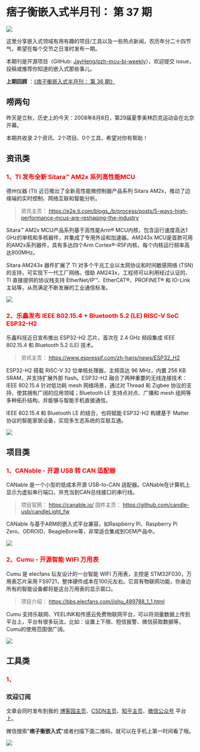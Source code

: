 # 痞子衡嵌入式半月刊： 第 37 期

![](http://henjay724.com/image/cnblogs/pzh_mcu_bi_weekly.PNG)

这里分享嵌入式领域有用有趣的项目/工具以及一些热点新闻，农历年分二十四节气，希望在每个交节之日准时发布一期。

本期刊是开源项目（GitHub: [JayHeng/pzh-mcu-bi-weekly](https://github.com/JayHeng/pzh-mcu-bi-weekly)），欢迎提交 issue，投稿或推荐你知道的嵌入式那些事儿。

**上期回顾** ：[《痞子衡嵌入式半月刊： 第 36 期》](https://www.cnblogs.com/henjay724/p/15057813.html)

## 唠两句

昨天是立秋，历史上的今天：2008年8月8日，第29届夏季奥林匹克运动会在北京开幕。

本期共收录 2个资讯、2个项目、0个工具，希望对你有帮助！

## 资讯类

### <font color="red">1、TI 发布全新 Sitara™ AM2x 系列高性能MCU</font>

德州仪器 (TI) 近日推出了全新高性能微控制器产品系列 Sitara AM2x，推动了边缘端的实时控制、网络互联和智能分析。

> 资讯主页： https://e2e.ti.com/blogs_/b/process/posts/5-ways-high-performance-mcus-are-reshaping-the-industry

Sitara™ AM2x MCU产品系列基于高性能Arm® MCU内核，包含运行速度高达1 GHz的单核和多核器件，并集成了专用外设和加速器。AM243x MCU是首款可用的AM2x系列器件，具有多达四个Arm Cortex®-R5F内核，每个内核运行频率高达800MHz。

Sitara AM243x 器件扩展了 TI 对多个千兆工业以太网协议和时间敏感网络 (TSN) 的支持，可实现下一代工厂网络。借助 AM243x，工程师可以利用经过认证的、TI 直接提供的协议栈支持 EtherNet/IP™、EtherCAT®、PROFINET® 和 IO-Link 主站等，从而满足不断发展的工业通信标准。

![](http://henjay724.com/image/biweekly20210808/Sitara-AM2x.PNG)

### <font color="red">2、乐鑫发布 IEEE 802.15.4 + Bluetooth 5.2 (LE) RISC-V SoC ESP32-H2</font>

乐鑫科技近日宣布推出 ESP32-H2 芯片，首次在 2.4 GHz 频段集成 IEEE 802.15.4 和 Bluetooth 5.2 (LE) 技术。

> 资讯主页： https://www.espressif.com/zh-hans/news/ESP32_H2

ESP32-H2 搭载 RISC-V 32 位单核处理器，主频高达 96 MHz，内置 256 KB SRAM，并支持扩展外部 flash。ESP32-H2 融合了两种重要的无线连接技术：IEEE 802.15.4 针对低功耗 mesh 网络场景，通过对 Thread 和 Zigbee 协议的支持，使其拥有广阔的应用领域；Bluetooth LE 支持点对点、广播和 mesh 组网等多种拓扑结构，并能够与智能手机直接通信。

IEEE 802.15.4 和 Bluetooth LE 的结合，也将赋能 ESP32-H2 构建基于 Matter 协议的智能家居设备，实现多生态系统的互联互通。

![](http://henjay724.com/image/biweekly20210808/ESP32-H2.PNG)

## 项目类

### <font color="red">1、CANable - 开源 USB 转 CAN 适配器</font>

CANable 是一个小型的低成本开源 USB-to-CAN 适配器。CANable在计算机上显示为虚拟串行端口，并充当到CAN总线接口的串行线。

> 项目官网： https://canable.io/
> 固件主页： https://github.com/candle-usb/candleLight_fw

CANable 与基于ARM的嵌入式平台兼容，如Raspberry Pi、Raspberry Pi Zero、ODROID、BeagleBone等，非常适合集成到OEM产品中。

![](http://henjay724.com/image/biweekly20210808/CANable_v2.PNG)

### <font color="red">2、Cumu - 开源智能 WIFI 万用表</font>

Cumu 是 elecfans 坛友设计的一台智能 WIFI 万用表，主控是 STM32F030，万用表芯片采用 FS9721，整体硬件成本在100元左右。它具有物联网功能，你身边所有的智能设备都将是这台万用表的显示窗口。  

> 项目介绍： https://bbs.elecfans.com/jishu_489788_1_1.html

Cumu 支持乐联网、YEELINK和传感云免费物联网平台，可以将测量数据上传到平台上，平台有很多玩法，比如：设置上下限、短信报警、微信获取数据等，Cumu的使用范围很广阔。

![](http://henjay724.com/image/biweekly20210808/Cumu.PNG)

## 工具类

### <font color="red">1、</font>



### 欢迎订阅

文章会同时发布到我的 [博客园主页](https://www.cnblogs.com/henjay724/)、[CSDN主页](https://blog.csdn.net/henjay724)、[知乎主页](https://www.zhihu.com/people/henjay724)、[微信公众号](http://weixin.sogou.com/weixin?type=1&query=痞子衡嵌入式) 平台上。

微信搜索"__痞子衡嵌入式__"或者扫描下面二维码，就可以在手机上第一时间看了哦。

![](http://henjay724.com/image/github/pzhMcu_qrcode_258x258.jpg)

